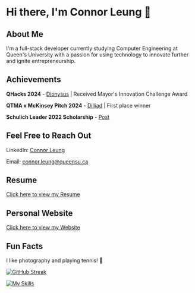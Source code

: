 # Hi there, I'm Connor Leung 👋

## About Me
I'm a full-stack developer currently studying Computer Engineering at Queen's University with a passion for using technology to innovate further and ignite entrepreneurship.
<!-- 
- 🔭 I’m currently working on [Sequin Health](https://sequinhealth.ca), a platform that leverages a matching algorithm to connect patients to the right therapist.
-->

## Achievements 
**QHacks 2024** - [Dionysus](https://devpost.com/software/god-s-eye-tv7hz8) | Received Mayor's Innovation Challenge Award

**QTMA x McKinsey Pitch 2024** - [Dilliad](https://drive.google.com/file/d/1bKyXS41e83-yFnz-H0mG_6YEOsZKts6B/view?usp=drive_link) | First place winner

**Schulich Leader 2022 Scholarship** - [Post](https://www.linkedin.com/feed/update/urn:li:activity:7049048391330238464/)

## Feel Free to Reach Out
LinkedIn: [Connor Leung](https://www.linkedin.com/in/connorleung/)

Email: connor.leung@queensu.ca

## Resume
[Click here to view my Resume](https://docs.google.com/document/d/1HG9KRqxRuQ8tYFdWamUUT06R7i9IRJYdKa32_7pux_g/edit?usp=sharing)

## Personal Website
[Click here to view my Website](http://connorleung.com)

## Fun Facts
I like photography and playing tennis! 🎾

[![GitHub Streak](https://github-readme-streak-stats.herokuapp.com?user=connor-leung)](https://git.io/streak-stats)

[![My Skills](https://skillicons.dev/icons?i=js,ts,py,java,c,react,nextjs,fastapi,html,css,mongodb,postgres,azure,gcp,figma)](https://skillicons.dev)
